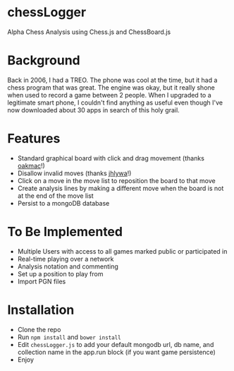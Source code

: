 chessLogger
===========

Alpha Chess Analysis using Chess.js and ChessBoard.js

# Background

Back in 2006, I had a TREO.  The phone was cool at the time, but it had a chess program that was great.  The engine 
was okay, but it really shone when used to record a game between 2 people.  When I upgraded to 
a legitimate smart phone, I couldn't find anything as useful even though I've now downloaded 
about 30 apps in search of this holy grail.


# Features

* Standard graphical board with click and drag movement (thanks [oakmac](https://github.com/oakmac/chessboardjs)!)
* Disallow invalid moves (thanks [jhlywa](https://github.com/jhlywa/chess.js)!)
* Click on a move in the move list to reposition the board to that move
* Create analysis lines by making a different move when the board is not at the end of the move list
* Persist to a mongoDB database


# To Be Implemented

* Multiple Users with access to all games marked public or participated in
* Real-time playing over a network
* Analysis notation and commenting
* Set up a position to play from
* Import PGN files


# Installation

* Clone the repo
* Run ```npm install``` and ```bower install```
* Edit ```chessLogger.js``` to add your default mongodb url, db name, and collection name
in the app.run block (if you want game persistence)
* Enjoy